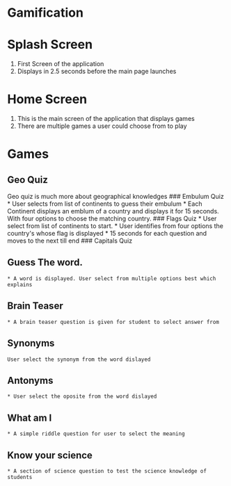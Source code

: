 # Gamification
# Splash Screen
1. First Screen of the application
2. Displays in 2.5 seconds before the main page launches

# Home Screen
1. This is the main screen of the application that displays games
2. There are multiple games a user could choose from to play

# Games
## Geo Quiz
   Geo quiz is much more about geographical knowledges
	### Embulum Quiz
	    * User selects from list of continents to guess their embulum
	    * Each Continent displays an emblum of a country and displays it for 15 
	    seconds. With four options to choose the matching country.
	### Flags Quiz
	   * User select from list of continents to start.
	   * User identifies from four options the country's whose flag is displayed
	   * 15 seconds for each question and moves to the next till end
	### Capitals Quiz
## Guess The word.
	* A word is displayed. User select from multiple options best which explains
## Brain Teaser
	* A brain teaser question is given for student to select answer from
## Synonyms
	User select the synonym from the word dislayed
## Antonyms
	* User select the oposite from the word dislayed
## What am I
	* A simple riddle question for user to select the meaning
## Know your science
	* A section of science question to test the science knowledge of students

